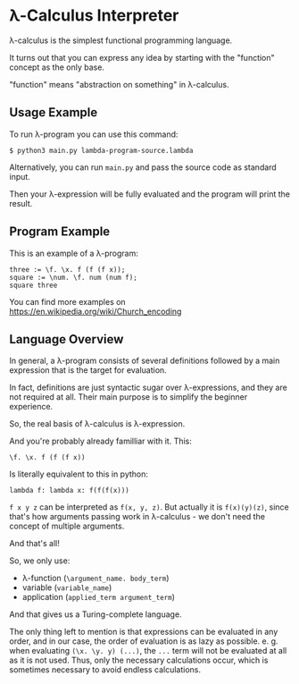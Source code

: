 # λ-Calculus Interpreter

λ-calculus is the simplest functional programming language.

It turns out that you can express any idea by starting with the "function" concept as the only base.

"function" means "abstraction on something" in λ-calculus.

## Usage Example

To run λ-program you can use this command:
```
$ python3 main.py lambda-program-source.lambda
```

Alternatively, you can run `main.py` and pass the source code as standard input.

Then your λ-expression will be fully evaluated and the program will print the result.

## Program Example

This is an example of a λ-program:

```
three := \f. \x. f (f (f x));
square := \num. \f. num (num f);
square three
```

You can find more examples on https://en.wikipedia.org/wiki/Church_encoding

## Language Overview

In general, a λ-program consists of several definitions followed by a main expression that is the target for evaluation.

In fact, definitions are just syntactic sugar over λ-expressions, and they are not required at all.
Their main purpose is to simplify the beginner experience.

So, the real basis of λ-calculus is λ-expression.

And you're probably already familliar with it.
This:
```
\f. \x. f (f (f x))
```
Is literally equivalent to this in python:
```
lambda f: lambda x: f(f(f(x)))
```

`f x y z` can be interpreted as `f(x, y, z)`.
But actually it is `f(x)(y)(z)`, since that's how arguments passing work in λ-calculus - we don't need the concept of multiple arguments.

And that's all!

So, we only use:
* λ-function (`\argument_name. body_term`)
* variable (`variable_name`)
* application (`applied_term argument_term`)

And that gives us a Turing-complete language.

The only thing left to mention is that expressions can be evaluated in any order, and in our case, the order of evaluation is as lazy as possible.
e. g. when evaluating `(\x. \y. y) (...)`, the `...` term will not be evaluated at all as it is not used.
Thus, only the necessary calculations occur, which is sometimes necessary to avoid endless calculations.

